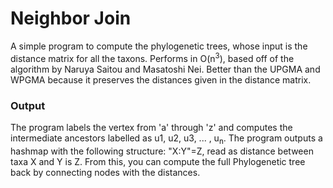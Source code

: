 <h1>Neighbor Join</h1>
<p>A simple program to compute the phylogenetic trees, whose input is the distance matrix for all the taxons. Performs in O(n<sup>3</sup>), based off of the algorithm by Naruya Saitou and Masatoshi Nei.
Better than the UPGMA and WPGMA because it preserves the distances given in the distance matrix.</p>

<h3>Output</h3>
<p>The program labels the vertex from 'a' through 'z' and computes the intermediate ancestors labelled as u1, u2, u3, ... , u<sub>n</sub>. The program outputs a hashmap with the following structure: "X:Y"=Z, read as distance between taxa X and Y is Z. From this, you can compute the full Phylogenetic tree back by connecting nodes with the distances. </p>
